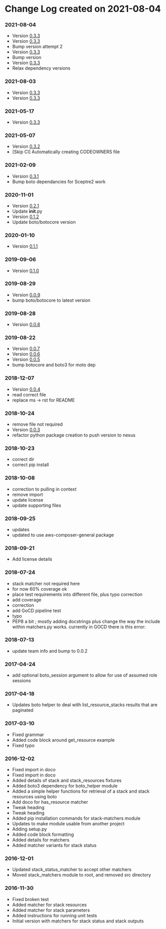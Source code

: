 # Change Log created on 2021-08-04

### 2021-08-04
  * Version [0.3.3](../../releases/tag/0.3.3)
  * Version [0.3.3](../../releases/tag/0.3.3)
  * Bump version attempt 2
  * Version [0.3.3](../../releases/tag/0.3.3)
  * Bump version
  * Version [0.3.3](../../releases/tag/0.3.3)
  * Relax dependency versions

### 2021-08-03
  * Version [0.3.3](../../releases/tag/0.3.3)
  * Version [0.3.3](../../releases/tag/0.3.3)

### 2021-05-17
  * Version [0.3.3](../../releases/tag/0.3.3)

### 2021-05-07
  * Version [0.3.2](../../releases/tag/0.3.2)
  * [Skip CI] Automatically creating CODEOWNERS file

### 2021-02-09
  * Version [0.3.1](../../releases/tag/0.3.1)
  * Bump boto dependancies for Sceptre2 work

### 2020-11-01
  * Version [0.2.1](../../releases/tag/0.2.1)
  * Update __init__.py
  * Version [0.1.2](../../releases/tag/0.1.2)
  * Update boto/botocore version

### 2020-01-10
  * Version [0.1.1](../../releases/tag/0.1.1)

### 2019-09-06
  * Version [0.1.0](../../releases/tag/0.1.0)

### 2019-08-29
  * Version [0.0.9](../../releases/tag/0.0.9)
  * bump boto/botocore to latest version

### 2019-08-28
  * Version [0.0.8](../../releases/tag/0.0.8)

### 2019-08-22
  * Version [0.0.7](../../releases/tag/0.0.7)
  * Version [0.0.6](../../releases/tag/0.0.6)
  * Version [0.0.5](../../releases/tag/0.0.5)
  * bump botocore and boto3 for moto dep

### 2018-12-07
  * Version [0.0.4](../../releases/tag/0.0.4)
  * read correct file
  * replace ms -> rst for README

### 2018-10-24
  * remove file not required
  * Version [0.0.3](../../releases/tag/0.0.3)
  * refactor python package creation to push version to nexus

### 2018-10-23
  * correct dir
  * correct pip install

### 2018-10-08
  * correction to pulling in context
  * remove import
  * update license
  * update supporting files

### 2018-09-25
  * updates
  * updated to use aws-composer-general package

### 2018-09-21
  * Add license details

### 2018-07-24
  * stack matcher not required here
  * for now 60% coverage ok
  * place test requirements into different file, plus typo correction
  * add coverage
  * correction
  * add GoCD pipeline test
  * typo
  * PEP8 a bit ; mostly adding docstrings plus change the way the include within matchers.py works. currently in GOCD there is this error:

### 2018-07-13
  * update team info and bump to 0.0.2

### 2017-04-24
  * add optional boto_session argument to allow for use of assumed role sessions

### 2017-04-18
  * Updates boto helper to deal with list_resource_stacks results that are paginated

### 2017-03-10
  * Fixed grammar
  * Added code block around get_resource example
  * Fixed typo

### 2016-12-02
  * Fixed import in doco
  * Fixed import in doco
  * Added details of stack and stack_resources fixtures
  * Added boto3 dependency for boto_helper module
  * Added a simple helper functions for retrieval of a stack and stack resources using boto
  * Add doco for has_resource matcher
  * Tweak heading
  * Tweak heading
  * Added pip installation commands for stack-matchers module
  * Updates to make module usable from another project
  * Adding setup.py
  * Added code block formatting
  * Added details for matchers
  * Added matcher variants for stack status

### 2016-12-01
  * Updated stack_status_matcher to accept other matchers
  * Moved stack_matchers module to root, and removed src directory

### 2016-11-30
  * Fixed broken test
  * Added matcher for stack resources
  * Added matcher for stack parameters
  * Added instructions for running unit tests
  * Initial version with matchers for stack status and stack outputs
